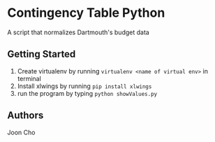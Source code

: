# Contingency Table Python

A script that normalizes Dartmouth's budget data

## Getting Started

1. Create virtualenv by running `virtualenv <name of virtual env>` in terminal
2. Install xlwings by running `pip install xlwings`
3. run the program by typing `python showValues.py`

## Authors

Joon Cho
